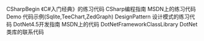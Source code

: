 CSharpBegin                 《C#入门经典》的练习代码
CSharp编程指南               MSDN上的练习代码
Demo                         代码示例(Sqlite,TeeChart,ZedGraph)
DesignPattern                设计模式的练习代码
DotNet4.5开发指南            MSDN上的代码
DotNetFrameworkClassLibrary  DotNet类库的联系代码